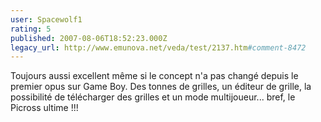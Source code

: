 ```yaml
---
user: Spacewolf1
rating: 5
published: 2007-08-06T18:52:23.000Z
legacy_url: http://www.emunova.net/veda/test/2137.htm#comment-8472
---
```

Toujours aussi excellent même si le concept n'a pas changé depuis le premier opus sur Game Boy. Des tonnes de grilles, un éditeur de grille, la possibilité de télécharger des grilles et un mode multijoueur... bref, le Picross ultime !!!
